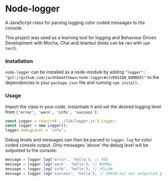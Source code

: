 # Node-logger

A JavaScript class for parsing logging color coded messages to the console.

This project was used as a learning tool for logging and Behaviour Driven Development with Mocha, Chai and istanbul (tests can be ran with `npm test`).

### Installation

`node-logger` can be installed as a node-module by adding `"logger": "git://github.com/jackhkmatthews/node-logger#v[VERSION_NUMBER]"` to the dependencies in your `package.json` file and running `npm install`.

### Usage

Import the class in your code, instantiate it and set the desired logging level from `['error', 'warn', 'info', 'success']`:

```js
const Logger = require('../lib/logger.js').Logger;
const logger = new Logger();
logger.debugLevel = 'info';
```

Debug levels and messages can then be parsed to `logger.log` for color coded console output. Only  messages 'above' the debug level will be outputted to the console:

```js
message = logger.log('error', 'hello'); // RED
message = logger.log('warn', 'hello'); // NORMAL
message = logger.log('info', 'hello'); // YELLOW
message = logger.log('success', 'hello'); // GREEN but not outputted given the above debugLevel.
```